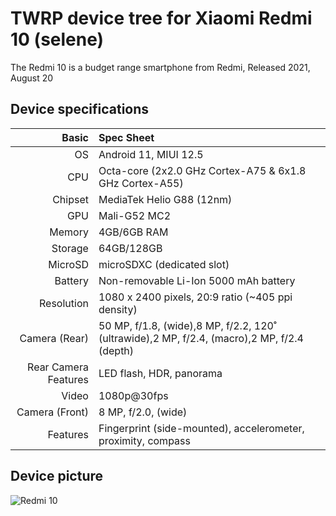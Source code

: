 TWRP device tree for Xiaomi Redmi 10 (selene)
===========================================

The Redmi 10 is a budget range smartphone from Redmi, Released 2021, August 20

## Device specifications

Basic   | Spec Sheet
-------:|:-------------------------
OS	| Android 11, MIUI 12.5	
CPU     | Octa-core (2x2.0 GHz Cortex-A75 & 6x1.8 GHz Cortex-A55)
Chipset | MediaTek Helio G88 (12nm)
GPU     | Mali-G52 MC2
Memory  | 4GB/6GB RAM
Storage | 64GB/128GB
MicroSD | microSDXC (dedicated slot)
Battery | Non-removable Li-Ion 5000 mAh battery
Resolution | 1080 x 2400 pixels, 20:9 ratio (~405 ppi density)
Camera (Rear)  | 50 MP, f/1.8, (wide),8 MP, f/2.2, 120˚ (ultrawide),2 MP, f/2.4, (macro),2 MP, f/2.4 (depth)
Rear Camera Features | LED flash, HDR, panorama
Video	| 1080p@30fps	
Camera (Front)  | 8 MP, f/2.0, (wide)
Features| Fingerprint (side-mounted), accelerometer, proximity, compass


## Device picture

![Redmi 10](https://fdn2.gsmarena.com/vv/pics/xiaomi/xiaomi-redmi-10-1.jpg "Redmi 10")
